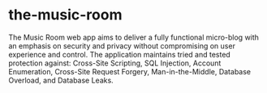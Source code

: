 # the-music-room
The Music Room web app aims to deliver a fully functional micro-blog with an emphasis on security and privacy without compromising on user experience and control. The application maintains tried and tested protection against: Cross-Site Scripting, SQL Injection, Account Enumeration, Cross-Site Request Forgery, Man-in-the-Middle, Database Overload, and Database Leaks.
